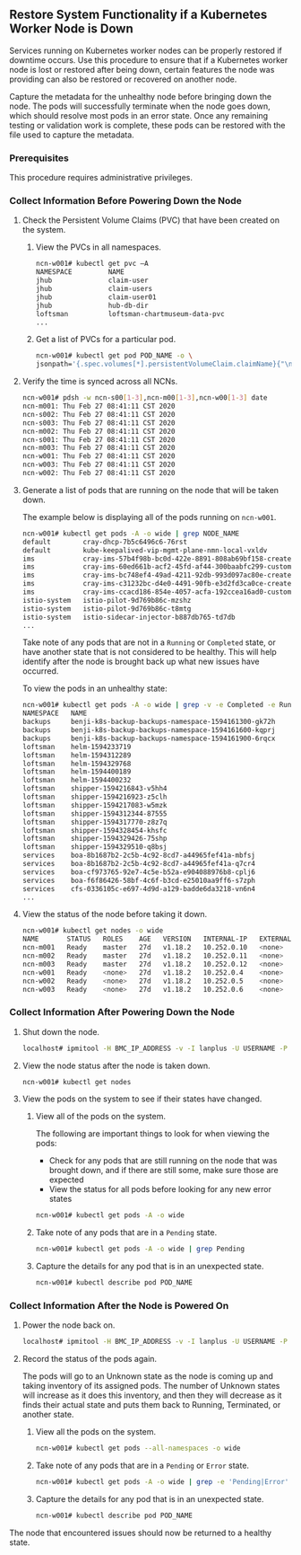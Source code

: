 ## Restore System Functionality if a Kubernetes Worker Node is Down

Services running on Kubernetes worker nodes can be properly restored if downtime occurs. Use this procedure to ensure that if a Kubernetes worker node is lost or restored after being down, certain features the node was providing can also be restored or recovered on another node.

Capture the metadata for the unhealthy node before bringing down the node. The pods will successfully terminate when the node goes down, which should resolve most pods in an error state. Once any remaining testing or validation work is complete, these pods can be restored with the file used to capture the metadata.

### Prerequisites

This procedure requires administrative privileges.

### Collect Information Before Powering Down the Node

1.  Check the Persistent Volume Claims \(PVC\) that have been created on the system.

    1.  View the PVCs in all namespaces.

        ```bash
        ncn-w001# kubectl get pvc –A
        NAMESPACE         NAME                                                                                                 STATUS   VOLUME                                     CAPACITY   ACCESS MODES   STORAGECLASS           AGE
        jhub              claim-user                                                                                           Bound    pvc-3cf34569-4db4-11ea-b8e1-a4bf01581d70   10Gi       RWO            ceph-rbd-external      14d
        jhub              claim-users                                                                                          Bound    pvc-18b7155a-4dba-11ea-bf78-a4bf01684f9e   10Gi       RWO            ceph-rbd-external      14d
        jhub              claim-user01                                                                                         Bound    pvc-c5df3ba1-4db3-11ea-b8e1-a4bf01581d70   10Gi       RWO            ceph-rbd-external      14d
        jhub              hub-db-dir                                                                                           Bound    pvc-b41675c6-4d4e-11ea-b8e1-a4bf01581d70   1Gi        RWO            ceph-rbd-external      15d
        loftsman          loftsman-chartmuseum-data-pvc                                                                        Bound    pvc-7d45b88b-4575-11ea-bf78-a4bf01684f9e   1Gi        RWO            ceph-rbd-external      25d
        ...
        ```

    2.  Get a list of PVCs for a particular pod.

        ```bash
        ncn-w001# kubectl get pod POD_NAME -o \
        jsonpath='{.spec.volumes[*].persistentVolumeClaim.claimName}{"\n"}'
        ```

2.  Verify the time is synced across all NCNs.

    ```bash
    ncn-w001# pdsh -w ncn-s00[1-3],ncn-m00[1-3],ncn-w00[1-3] date
    ncn-m001: Thu Feb 27 08:41:11 CST 2020
    ncn-s002: Thu Feb 27 08:41:11 CST 2020
    ncn-s003: Thu Feb 27 08:41:11 CST 2020
    ncn-m002: Thu Feb 27 08:41:11 CST 2020
    ncn-s001: Thu Feb 27 08:41:11 CST 2020
    ncn-m003: Thu Feb 27 08:41:11 CST 2020
    ncn-w001: Thu Feb 27 08:41:11 CST 2020
    ncn-w003: Thu Feb 27 08:41:11 CST 2020
    ncn-w002: Thu Feb 27 08:41:11 CST 2020
    ```

3.  Generate a list of pods that are running on the node that will be taken down.

    The example below is displaying all of the pods running on `ncn-w001`.

    ```bash
    ncn-w001# kubectl get pods -A -o wide | grep NODE_NAME
    default        cray-dhcp-7b5c6496c6-76rst                                       1/1   Running      0  5d14h  10.252.1.1  ncn-w001   <none>  <none>
    default        kube-keepalived-vip-mgmt-plane-nmn-local-vxldv                   1/1   Running      1  25d    10.252.1.1   ncn-w001  <none>  <none>
    ims            cray-ims-57b4f98b-bc0d-422e-8891-808ab69bf158-create-nbd5c       0/2   Init:Error   0  6d21h  10.40.1.36   ncn-w001  <none>  <none>
    ims            cray-ims-60ed661b-acf2-45fd-af44-300baabfc299-customize-skswx    0/2   Completed    0  40h    10.40.1.38   ncn-w001  <none>  <none>
    ims            cray-ims-bc748ef4-49ad-4211-92db-993d097ac80e-create-6j6xv       0/2   Completed    0  6d21h  10.40.1.40   ncn-w001  <none>  <none>
    ims            cray-ims-c31232bc-d4e0-4491-90fb-e3d2fd3ca0ce-create-gzbvk       0/2   Init:Error   0  6d21h  10.40.1.45   ncn-w001  <none>  <none>
    ims            cray-ims-ccacd186-854e-4057-acfa-192ccea16ad0-customize-6qkkg    0/2   Completed    0  46h    10.40.1.52   ncn-w001  <none>  <none>
    istio-system   istio-pilot-9d769b86c-mzshz                                      2/2   Running      0  4m54s  10.40.1.38   ncn-w001  <none>  <none>
    istio-system   istio-pilot-9d769b86c-t8mtg                                      2/2   Running      0  5m10s  10.40.1.51   ncn-w001  <none>  <none>
    istio-system   istio-sidecar-injector-b887db765-td7db                           1/1   Running      0  12d    10.40.0.173  ncn-w001  <none>  <none>
    ...
    ```

    Take note of any pods that are not in a `Running` or `Completed` state, or have another state that is not considered to be healthy. This will help identify after the node is brought back up what new issues have occurred.

    To view the pods in an unhealthy state:

    ```bash
    ncn-w001# kubectl get pods -A -o wide | grep -v -e Completed -e Running
    NAMESPACE   NAME                                                   READY   STATUS  RESTARTS   AGE     IP            NODE       NOMINATED NODE   READINESS GATES
    backups     benji-k8s-backup-backups-namespace-1594161300-gk72h    0/1     Error   0          5d20h   10.45.0.109   ncn-w001   <none>           <none>
    backups     benji-k8s-backup-backups-namespace-1594161600-kqprj    0/1     Error   0          5d20h   10.45.0.126   ncn-w001   <none>           <none>
    backups     benji-k8s-backup-backups-namespace-1594161900-6rqcx    0/1     Error   0          5d20h   10.45.0.125   ncn-w001   <none>           <none>
    loftsman    helm-1594233719                                        0/1     Error   0          5d      10.36.0.192   ncn-w003   <none>           <none>
    loftsman    helm-1594312289                                        0/1     Error   0          4d2h    10.36.0.186   ncn-w003   <none>           <none>
    loftsman    helm-1594329768                                        0/1     Error   0          3d21h   10.36.0.164   ncn-w003   <none>           <none>
    loftsman    helm-1594400189                                        0/1     Error   0          3d1h    10.36.0.191   ncn-w003   <none>           <none>
    loftsman    helm-1594400232                                        0/1     Error   0          3d1h    10.36.0.191   ncn-w003   <none>           <none>
    loftsman    shipper-1594216843-v5hh4                               0/1     Error   0          5d4h    10.36.0.179   ncn-w003   <none>           <none>
    loftsman    shipper-1594216923-z5clh                               0/1     Error   0          5d4h    10.36.0.179   ncn-w003   <none>           <none>
    loftsman    shipper-1594217083-w5mzk                               0/1     Error   0          5d4h    10.36.0.179   ncn-w003   <none>           <none>
    loftsman    shipper-1594312344-87555                               0/1     Error   0          4d2h    10.36.0.194   ncn-w003   <none>           <none>
    loftsman    shipper-1594317770-z8z7q                               0/1     Error   0          4d      10.36.0.186   ncn-w003   <none>           <none>
    loftsman    shipper-1594328454-khsfc                               0/1     Error   0          3d21h   10.36.0.190   ncn-w003   <none>           <none>
    loftsman    shipper-1594329426-75shp                               0/1     Error   0          3d21h   10.36.0.195   ncn-w003   <none>           <none>
    loftsman    shipper-1594329510-q8bsj                               0/1     Error   0          3d21h   10.36.0.164   ncn-w003   <none>           <none>
    services    boa-8b1687b2-2c5b-4c92-8cd7-a44965fef41a-mbfsj         0/2     Error   0          6d      10.42.0.152   ncn-w002   <none>           <none>
    services    boa-8b1687b2-2c5b-4c92-8cd7-a44965fef41a-q7cr4         0/2     Error   0          6d      10.42.0.154   ncn-w002   <none>           <none>
    services    boa-cf973765-92e7-4c5e-b52a-e904088976b8-cplj6         0/2     Error   0          5d23h   10.42.0.158   ncn-w002   <none>           <none>
    services    boa-f6f86426-58bf-4c6f-b3cd-e25010aa9ff6-s7zph         0/2     Error   0          4d2h    10.36.0.191   ncn-w003   <none>           <none>
    services    cfs-0336105c-e697-4d9d-a129-badde6da3218-vn6n4         0/3     Error   0          6d20h   10.42.0.98    ncn-w002   <none>           <none>
    ...
    ```

4.  View the status of the node before taking it down.

    ```bash
    ncn-w001# kubectl get nodes -o wide
    NAME       STATUS   ROLES    AGE   VERSION   INTERNAL-IP   EXTERNAL-IP   OS-IMAGE                              KERNEL-VERSION           CONTAINER-RUNTIME
    ncn-m001   Ready    master   27d   v1.18.2   10.252.0.10   <none>        SUSE Linux Enterprise Server 15 SP1   4.12.14-197.45-default   containerd://1.3.3
    ncn-m002   Ready    master   27d   v1.18.2   10.252.0.11   <none>        SUSE Linux Enterprise Server 15 SP1   4.12.14-197.45-default   containerd://1.3.3
    ncn-m003   Ready    master   27d   v1.18.2   10.252.0.12   <none>        SUSE Linux Enterprise Server 15 SP1   4.12.14-197.45-default   containerd://1.3.3
    ncn-w001   Ready    <none>   27d   v1.18.2   10.252.0.4    <none>        SUSE Linux Enterprise Server 15 SP1   4.12.14-197.45-default   containerd://1.3.3
    ncn-w002   Ready    <none>   27d   v1.18.2   10.252.0.5    <none>        SUSE Linux Enterprise Server 15 SP1   4.12.14-197.45-default   containerd://1.3.3
    ncn-w003   Ready    <none>   27d   v1.18.2   10.252.0.6    <none>        SUSE Linux Enterprise Server 15 SP1   4.12.14-197.45-default   containerd://1.3.3
    ```

### Collect Information After Powering Down the Node

1.  Shut down the node.

    ```bash
    localhost# ipmitool -H BMC_IP_ADDRESS -v -I lanplus -U USERNAME -P PASSWORD chassis power off
    ```

2. View the node status after the node is taken down.

    ```bash
    ncn-w001# kubectl get nodes
    ```

3.  View the pods on the system to see if their states have changed.

    1.  View all of the pods on the system.

        The following are important things to look for when viewing the pods:

        -   Check for any pods that are still running on the node that was brought down, and if there are still some, make sure those are expected
        -   View the status for all pods before looking for any new error states

        ```bash
        ncn-w001# kubectl get pods -A -o wide
        ```

    2.  Take note of any pods that are in a `Pending` state.

        ```bash
        ncn-w001# kubectl get pods -A -o wide | grep Pending
        ```

    3.  Capture the details for any pod that is in an unexpected state.

        ```bash
        ncn-w001# kubectl describe pod POD_NAME
        ```


### Collect Information After the Node is Powered On

1.  Power the node back on.

    ```bash
    localhost# ipmitool -H BMC_IP_ADDRESS -v -I lanplus -U USERNAME -P PASSWORD chassis power on
    ```

2. Record the status of the pods again.

    The pods will go to an Unknown state as the node is coming up and taking inventory of its assigned pods. The number of Unknown states will increase as it does this inventory, and then they will decrease as it finds their actual state and puts them back to Running, Terminated, or another state.

    1.  View all the pods on the system.

        ```bash
        ncn-w001# kubectl get pods --all-namespaces -o wide
        ```

    2.  Take note of any pods that are in a `Pending` or `Error` state.

        ```bash
        ncn-w001# kubectl get pods -A -o wide | grep -e 'Pending|Error'
        ```

    3.  Capture the details for any pod that is in an unexpected state.

        ```bash
        ncn-w001# kubectl describe pod POD_NAME
        ```

The node that encountered issues should now be returned to a healthy state.

